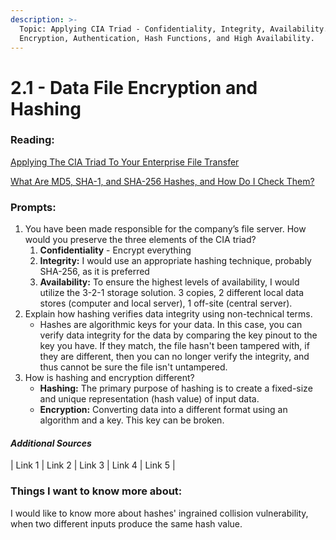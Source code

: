 ```yaml
---
description: >-
  Topic: Applying CIA Triad - Confidentiality, Integrity, Availability. Methods:
  Encryption, Authentication, Hash Functions, and High Availability.
---
```


# 2.1 - Data File Encryption and Hashing

### Reading:

[Applying The CIA Triad To Your Enterprise File Transfer](https://www.jscape.com/blog/implementing-the-cia-triad-when-transferring-files-through-the-internet)

[What Are MD5, SHA-1, and SHA-256 Hashes, and How Do I Check Them?](https://www.howtogeek.com/67241/htg-explains-what-are-md5-sha-1-hashes-and-how-do-i-check-them/)

### Prompts:

1. You have been made responsible for the company’s file server. How would you preserve the three elements of the CIA triad?
   1. **Confidentiality** - Encrypt everything
   2. **Integrity:** I would use an appropriate hashing technique, probably SHA-256, as it is preferred
   3. **Availability:** To ensure the highest levels of availability, I would utilize the 3-2-1 storage solution. 3 copies, 2 different local data stores (computer and local server), 1 off-site (central server).
2. Explain how hashing verifies data integrity using non-technical terms.
   * Hashes are algorithmic keys for your data. In this case, you can verify data integrity for the data by comparing the key pinout to the key you have. If they match, the file hasn't been tampered with, if they are different, then you can no longer verify the integrity, and thus cannot be sure the file isn't untampered.&#x20;
3. How is hashing and encryption different?
   * **Hashing:** The primary purpose of hashing is to create a fixed-size and unique representation (hash value) of input data.
   * **Encryption:** Converting data into a different format using an algorithm and a key. This key can be broken.

#### _Additional Sources_

\| Link 1 | Link 2 | Link 3 | Link 4 | Link 5 |

### Things I want to know more about:

I would like to know more about hashes' ingrained collision vulnerability, when two different inputs produce the same hash value.

